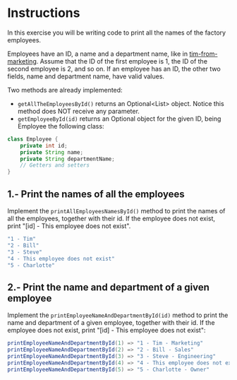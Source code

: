 # Instructions

In this exercise you will be writing code to print all the names of the factory employees.

Employees have an ID, a name and a department name, like in [tim-from-marketing](/exercises/concept/tim-from-marketing). 
Assume that the ID of the first employee is 1, the ID of the second employee is 2, and so on. If an employee has an ID, the other two fields, name and department name, have valid values.

Two methods are already implemented:

- `getAllTheEmployeesById()` returns an Optional<List<Employee>> object. Notice this method does NOT receive any parameter.
- `getEmployeeById(id)` returns an Optional<Employee> object for the given ID, being Employee the following class:

```java
class Employee {
    private int id;
    private String name;
    private String departmentName;
    // Getters and setters
}
```

## 1.- Print the names of all the employees

Implement the `printAllEmployeesNamesById()` method to print the names of all the employees, together with their id. If the employee does not exist, print "[id] - This employee does not exist".

```java
"1 - Tim"
"2 - Bill"
"3 - Steve"
"4 - This employee does not exist"
"5 - Charlotte"
```

## 2.- Print the name and department of a given employee

Implement the `printEmployeeNameAndDepartmentById(id)` method to print the name and department of a given employee, together with their id. If the employee does not exist, print "[id] - This employee does not exist":

```java
printEmployeeNameAndDepartmentById(1) => "1 - Tim - Marketing"
printEmployeeNameAndDepartmentById(2) => "2 - Bill - Sales"
printEmployeeNameAndDepartmentById(3) => "3 - Steve - Engineering"
printEmployeeNameAndDepartmentById(4) => "4 - This employee does not exist"
printEmployeeNameAndDepartmentById(5) => "5 - Charlotte - Owner"
```


